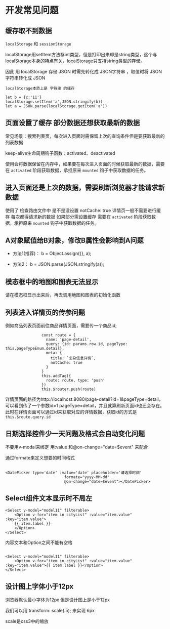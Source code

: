 # 开发常见问题

## 缓存取不到数据

`localStorage` 和  `sessionStorage` 

localStorage用setItem方法存int类型，但是打印出来却是string类型，这个与localStorage本身的特点有关，localStorage只支持string类型的存储。

因此 用 localStorage 存储 JSON 时需先转化成    JSON字符串 ，取值时将  JSON字符串转化成  JSON

`localStorage本质上是 字符串 的储存`

```
let b = {c:'11'}
localStorage.setItem('a',JSON.stringify(b))
let a = JSON.parse(localStorage.getItem('a'))
```

## 页面设置了缓存 部分数据还想获取最新的数据

常见场景：搜索列表页，每次进入页面时需保留上次的查询条件但是要获取最新的列表数据

keep-alive生命周期钩子函数：activated、deactivated

使用<keep-alive>会将数据保留在内存中，如果要在每次进入页面的时候获取最新的数据，需要在 `activated` 阶段获取数据，承担原来 `mounted` 钩子中获取数据的任务。

## 进入页面还是上次的数据，需要刷新浏览器才能请求新数据

使用了<keep-alive> 检查路由文件中 是不是没设置 notCache: true 详情页一般不需要进行缓存 每次都得请求新的数据 如果部分需设置缓存 需要在 `activated` 阶段获取数据，承担原来 `mounted` 钩子中获取数据的任务。

##  A对象赋值给B对象，修改B属性会影响到A问题

   - 方法1(推荐)： b = Object.assign({}, a); 
   
   - 方法2： b = JSON.parse(JSON.stringify(a));
   
## 模态框中的地图和图表无法显示

请在模态框显示出来后，再去调用地图和图表的初始化函数

## 列表进入详情页的传参问题

例如商品列表页面前往商品详情页面，需要传一个商品id;


```
                const route = {
                  name: 'page-detail',
                  query: {id: params.row.id, pageType: this.pageTypeEnum.detail},
                  meta: {
                    title: `复杂信息详情`,
                    notCache: true
                  }
                }
                this.addTag({
                  route: route, type: 'push'
                })
                this.$router.push(route)
```

详情页面的路径为http://localhost:8080/page-detail?id=1&pageType=detail，可以看到传了一个参数id=1 pageType=detail，并且就算刷新页面id也还会存在。此时在详情页面可以通过id来获取对应的详情数据，获取id的方式是
`this.$route.query.id`

## 日期选择控件少一天问题及格式会自动变化问题

不要用v-modal来绑定 用:value 和@on-change="date=$event" 来配合

通过formate来定义想要的时间格式

```vue

<DatePicker type='date' :value='date' placeholder='请选择时间'
                          formate="yyyy-MM-dd"
                          @on-change="date=$event"></DatePicker>

```

## Select组件文本显示时不局左

```vue
<Select v-model="model11" filterable>
    <Option v-for="item in cityList" :value="item.value" :key="item.value">
    {{ item.label }}
    </Option>
</Select>
```

内容文本和Option之间不能有空格
```vue

<Select v-model="model11" filterable>
    <Option v-for="item in cityList" :value="item.value" :key="item.value">{{ item.label }}</Option>
</Select>
```

## 设计图上字体小于12px

浏览器默认最小字体为12px 但是设计图上是小于12px 

我们可以用 transform: scale(.5); 来实现 6px 

scale是css3中的缩放
